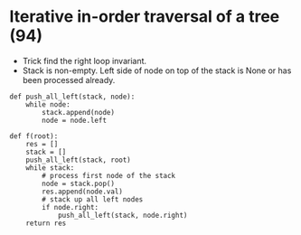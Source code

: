 # Iterative in-order traversal of a tree (94)

* Trick find the right loop invariant.
* Stack is non-empty. Left side of node on top of the stack is None or
  has been processed already.

```
def push_all_left(stack, node):
    while node:
        stack.append(node)
        node = node.left

def f(root):
    res = []
    stack = []
    push_all_left(stack, root)
    while stack:
        # process first node of the stack
        node = stack.pop()
        res.append(node.val)
        # stack up all left nodes
        if node.right:
            push_all_left(stack, node.right)
    return res
```
